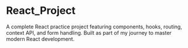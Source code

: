 # React_Project
A complete React practice project featuring components, hooks, routing, context API, and form handling. Built as part of my journey to master modern React development.
